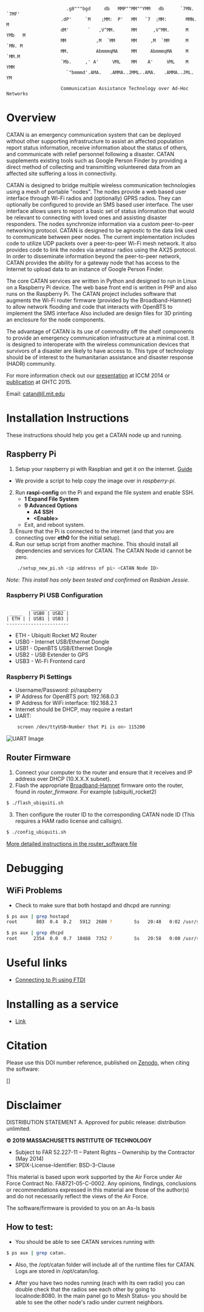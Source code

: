                           .g8"""bgd     db   MMP""MM""YMM   db      `7MN.   `7MF'
                        .dP'     `M    ;MM:  P'   MM   `7  ;MM:       MMN.    M  
                        dM'       `   ,V^MM.      MM      ,V^MM.      M YMb   M  
                        MM           ,M  `MM      MM     ,M  `MM      M  `MN. M  
                        MM.          AbmmmqMA     MM     AbmmmqMA     M   `MM.M  
                        `Mb.     ,' A'     VML    MM    A'     VML    M     YMM  
                          `"bmmmd'.AMA.   .AMMA..JMML..AMA.   .AMMA..JML.    YM  
                                                        
                        Communication Assistance Technology over Ad-Hoc Networks
                         
                         
# Overview

CATAN is an emergency communication system that can be deployed
without other supporting infrastructure to assist an affected
population report status information, receive information about the
status of others, and communicate with relief personnel following a
disaster.  CATAN supplements existing tools such as Google Person
Finder by providing a direct method of collecting and transmitting
volunteered data from an affected site suffering a loss in
connectivity.

CATAN is designed to bridge multiple wireless communication
technologies using a mesh of portable "nodes".  The nodes provide a
web based user interface through Wi-Fi radios and (optionally) GPRS
radios.  They can optionally be configured to provide an SMS based
user interface.  The user interface allows users to report a basic set
of status information that would be relevant to connecting with loved
ones and assisting disaster responders.  The nodes synchronize
information via a custom peer-to-peer networking protocol.  CATAN is
designed to be agnostic to the data link used to communicate between
peer nodes.  The current implementation includes code to utilize UDP
packets over a peer-to-peer Wi-Fi mesh network.  It also provides code
to link the nodes via amateur radios using the AX25 protocol.  In
order to disseminate information beyond the peer-to-peer network,
CATAN provides the ability for a gateway node that has access to the
Internet to upload data to an instance of Google Person Finder.

The core CATAN services are written in Python and designed to run in
Linux on a Raspberry Pi device.  The web base front end is written in
PHP and also runs on the Raspberry Pi.  The CATAN project includes
software that augments the Wi-Fi router firmware (provided by the
Broadband-Hamnet) to allow network flooding and code that interacts
with OpenBTS to implement the SMS interface Also included are design
files for 3D printing an enclosure for the node components.

The advantage of CATAN is its use of commodity off the shelf
components to provide an emergency communication infrastructure at a
minimal cost.  It is designed to interoperate with the wireless
communication devices that survivors of a disaster are likely to have
access to.  This type of technology should be of interest to the
humanitarian assistance and disaster response (HADR) community.

For more information check out our [presentation](https://www.youtube.com/watch?v=mckd1VZACb8) at ICCM 2014 or [publication](http://ieeexplore.ieee.org/stamp/stamp.jsp?arnumber=7343958) at GHTC 2015.

Email: catan@ll.mit.edu

# Installation Instructions

These instructions should help you get a CATAN node up and running.

## Raspberry Pi
1. Setup your raspberry pi with Raspbian and get it on the internet. [Guide](http://www.raspberrypi.org/documentation/installation/installing-images/)
 * We provide a script to help copy the image over in *raspberry-pi*.
 
2. Run **raspi-config** on the Pi and expand the file system and enable SSH.
	* **1 Expand File System**
	* **9 Advanced Options**
		* **A4 SSH**
		* **\<Enable\>**
	* Exit, and reboot system.
3. Ensure that the Pi is connected to the internet (and that you are connecting over **eth0** for the initial setup).
4. Run our setup script from another machine.  This should install all dependencies and services for CATAN. The CATAN Node id cannot be zero. 
```bash
	./setup_new_pi.sh <ip address of pi> <CATAN Node ID>
```

*Note: This install has only been tested and confirmed on Rasbian Jessie.*

### Raspberry Pi USB Configuration
             ______ ______
     _____  | USB0 | USB2 |
    | ETH | | USB1 | USB3 |
    -----------------------

*  ETH - Ubiquiti Rocket M2 Router
* USB0 - Internet USB/Ethernet Dongle
* USB1 - OpenBTS USB/Ethernet Dongle
* USB2 - USB Extender to GPS
* USB3 - Wi-Fi Frontend card

    
### Raspberry Pi Settings

 - Username/Password: pi/raspberry
 - IP Address for OpenBTS port: 192.168.0.3
 - IP Address for WiFi interface: 192.168.2.1
 - Internet should be DHCP, may require a restart
 - UART: 
```bash
	screen /dev/ttyUSB<Number that Pi is on> 115200
```
![UART Image](http://workshop.raspberrypiaustralia.com/assets/console-cable-connections.jpg)

## Router Firmware


 1. Connect your computer to the router and ensure that it receives and IP address over DHCP (10.X.X.X subnet).
 2. Flash the appropriate [Broadband-Hamnet](http://www.broadband-hamnet.org/) firmware onto the router, found in *router_firmware*. For example (ubiquiti_rocket2)

 ```bash
$ ./flash_ubiquiti.sh
```
 3. Then configure the router ID to the corresponding CATAN node ID (This requires a HAM radio license and callsign).

 ```bash
$ ./config_ubiquiti.sh
```
[More detailed instructions in the router_software file](https://github.com/mit-ll/CATAN/tree/master/router_software/ubiquiti_rocket2)

# Debugging

## WiFi Problems
 * Check to make sure that both hostapd and dhcpd are running:
 ```bash
$ ps aux | grep hostapd
root       803  0.4  0.2   5912  2680 ?        Ss   20:48   0:02 /usr/sbin/hostapd -B -P /run/hostapd.pid /etc/hostapd/hostapd.conf

$ ps aux | grep dhcpd
root      2354  0.0  0.7  10488  7352 ?        Ss   20:58   0:00 /usr/sbin/dhcpd -q -cf /etc/dhcp/dhcpd.conf -pf /var/run/dhcpd.pid wlan0
 ```


# Useful links

- [Connecting to Pi using FTDI](http://workshop.raspberrypiaustralia.com/usb/ttl/connecting/2014/08/31/01-connecting-to-raspberry-pi-via-usb/)

# Installing as a service

- [Link](http://blog.scphillips.com/2013/07/getting-a-python-script-to-run-in-the-background-as-a-service-on-boot/)

# Citation

Please use this DOI number reference, published on [Zenodo](https://zenodo.org), when citing the software:    

[]
# Disclaimer
DISTRIBUTION STATEMENT A. Approved for public release: distribution unlimited.  

<b>© 2019 MASSACHUSETTS INSTITUTE OF TECHNOLOGY</b>  
* Subject to FAR 52.227-11 – Patent Rights – Ownership by the Contractor (May 2014)  
* SPDX-License-Identifier: BSD-3-Clause    

This material is based upon work supported by the Air Force under Air Force Contract No. FA8721-05-C-0002. Any opinions, findings, conclusions or recommendations expressed in this material are those of the author(s) and do not necessarily reflect the views of the Air Force.

The software/firmware is provided to you on an As-Is basis

## How to test:
* You should be able to see CATAN services running with 
```bash
$ ps aux | grep catan. 
```
 * Also, the /opt/catan folder will include all of the runtime files for CATAN. Logs are stored in /opt/catan/log.

 * After you have two nodes running (each with its own radio) you can double check that the radios see each other by 
 going to localnode:8080. In the main panel go to Mesh Status- you should be able to see the other node's radio 
 under current neighbors. 
